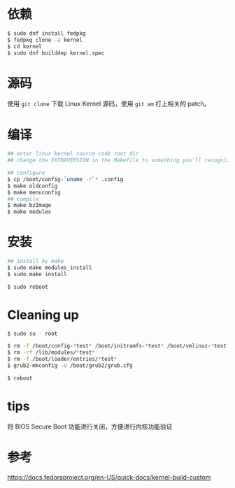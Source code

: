 # 依赖

```bash
$ sudo dnf install fedpkg
$ fedpkg clone -a kernel
$ cd kernel
$ sudo dnf builddep kernel.spec
```

# 源码

使用 `git clone` 下载 Linux Kernel 源码，使用 `git am` 打上相关的 patch。

# 编译

```bash
## enter linux kernel source code root dir
## change the EXTRAVERSION in the Makefile to something you'll recognize later.

## configure
$ cp /boot/config-`uname -r`* .config
$ make oldconfig
$ make menuconfig
## compile
$ make bzImage
$ make modules
```

# 安装

```bash
## install by make
$ sudo make modules_install
$ sudo make install

$ sudo reboot
```

# Cleaning up

```bash
$ sudo su - root

$ rm -f /boot/config-*test* /boot/initramfs-*test* /boot/vmlinuz-*test* /boot/System.map-*test*
$ rm -rf /lib/modules/*test*
$ rm -f /boot/loader/entries/*test*
$ grub2-mkconfig -o /boot/grub2/grub.cfg

$ reboot
```

# tips

将 BIOS Secure Boot 功能进行关闭，方便进行内核功能验证

# 参考

https://docs.fedoraproject.org/en-US/quick-docs/kernel-build-custom
